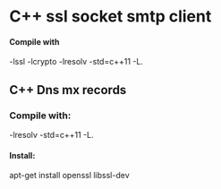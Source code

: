 # C++ ssl socket smtp client
#### Compile with
-lssl -lcrypto -lresolv -std=c++11 -L.

## C++ Dns mx records
### Compile with:
-lresolv -std=c++11 -L.

#### Install:
apt-get install openssl libssl-dev

